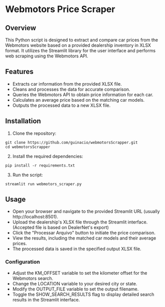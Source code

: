 # Webmotors Price Scraper
## Overview
This Python script is designed to extract and compare car prices from the Webmotors website based on a provided dealership inventory in XLSX format. It utilizes the Streamlit library for the user interface and performs web scraping using the Webmotors API.

## Features
- Extracts car information from the provided XLSX file.
- Cleans and processes the data for accurate comparison.
- Queries the Webmotors API to obtain price information for each car.
- Calculates an average price based on the matching car models.
- Outputs the processed data to a new XLSX file.

## Installation

1. Clone the repository:

```
git clone https://github.com/guinacio/webmotorsScrapper.git
cd webmotorsScrapper
```

2. Install the required dependencies:
```
pip install -r requirements.txt
```
3. Run the script:
```
streamlit run webmotors_scraper.py
```

## Usage
- Open your browser and navigate to the provided Streamlit URL (usually http://localhost:8501).
- Upload the dealership's XLSX file through the Streamlit interface. (Accepted file is based on DealerNet's export)
- Click the "Processar Arquivo" button to initiate the price comparison.
- View the results, including the matched car models and their average prices.
- The processed data is saved in the specified output XLSX file.

### Configuration
- Adjust the KM_OFFSET variable to set the kilometer offset for the Webmotors search.
- Change the LOCATION variable to your desired city or state.
- Modify the OUTPUT_FILE variable to set the output filename.
- Toggle the SHOW_SEARCH_RESULTS flag to display detailed search results in the Streamlit interface.
